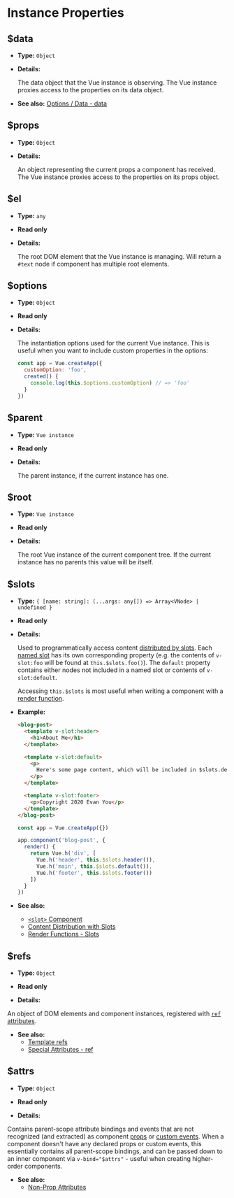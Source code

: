 # Instance Properties

## $data

- **Type:** `Object`

- **Details:**

  The data object that the Vue instance is observing. The Vue instance proxies access to the properties on its data object.

- **See also:** [Options / Data - data](./options-data.html#data-2)

## $props

- **Type:** `Object`

- **Details:**

  An object representing the current props a component has received. The Vue instance proxies access to the properties on its props object.

## $el

- **Type:** `any`

- **Read only**

- **Details:**

  The root DOM element that the Vue instance is managing. Will return a `#text` node if component has multiple root elements.

## $options

- **Type:** `Object`

- **Read only**

- **Details:**

  The instantiation options used for the current Vue instance. This is useful when you want to include custom properties in the options:

  ```js
  const app = Vue.createApp({
    customOption: 'foo',
    created() {
      console.log(this.$options.customOption) // => 'foo'
    }
  })
  ```

## $parent

- **Type:** `Vue instance`

- **Read only**

- **Details:**

  The parent instance, if the current instance has one.

## $root

- **Type:** `Vue instance`

- **Read only**

- **Details:**

  The root Vue instance of the current component tree. If the current instance has no parents this value will be itself.

## $slots

- **Type:** `{ [name: string]: (...args: any[]) => Array<VNode> | undefined }`

- **Read only**

- **Details:**

  Used to programmatically access content [distributed by slots](../guide/component-basics.html#content-distribution-with-slots). Each [named slot](../guide/component-slots.html#named-slots) has its own corresponding property (e.g. the contents of `v-slot:foo` will be found at `this.$slots.foo()`). The `default` property contains either nodes not included in a named slot or contents of `v-slot:default`.

  Accessing `this.$slots` is most useful when writing a component with a [render function](../guide/render-function.html).

- **Example:**

  ```html
  <blog-post>
    <template v-slot:header>
      <h1>About Me</h1>
    </template>

    <template v-slot:default>
      <p>
        Here's some page content, which will be included in $slots.default.
      </p>
    </template>

    <template v-slot:footer>
      <p>Copyright 2020 Evan You</p>
    </template>
  </blog-post>
  ```

  ```js
  const app = Vue.createApp({})

  app.component('blog-post', {
    render() {
      return Vue.h('div', [
        Vue.h('header', this.$slots.header()),
        Vue.h('main', this.$slots.default()),
        Vue.h('footer', this.$slots.footer())
      ])
    }
  })
  ```

- **See also:**
  - [`<slot>` Component](built-in-components.html#slot)
  - [Content Distribution with Slots](../guide/component-basics.html#content-distribution-with-slots)
  - [Render Functions - Slots](..guide/render-function.html#slots)

## $refs

- **Type:** `Object`

- **Read only**

- **Details:**

An object of DOM elements and component instances, registered with [`ref` attributes](../guide/component-template-refs.html).

- **See also:**
  - [Template refs](../guide/component-template-refs.html)
  - [Special Attributes - ref](./special-attributes.md#ref)

## $attrs

- **Type:** `Object`

- **Read only**

- **Details:**

Contains parent-scope attribute bindings and events that are not recognized (and extracted) as component [props](./options-data.html#props) or [custom events](./options-data.html#emits). When a component doesn't have any declared props or custom events, this essentially contains all parent-scope bindings, and can be passed down to an inner component via `v-bind="$attrs"` - useful when creating higher-order components.

- **See also:**
  - [Non-Prop Attributes](../guide/component-props.html#non-prop-attributes)
